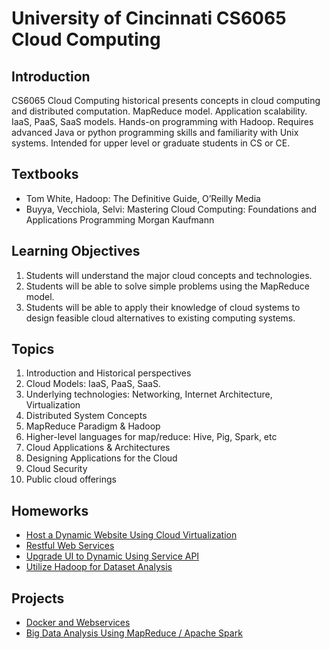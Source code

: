 # University of Cincinnati CS6065 Cloud Computing

## Introduction

CS6065 Cloud Computing historical presents concepts in cloud computing and distributed computation. MapReduce model. Application scalability. IaaS, PaaS, SaaS models. Hands-on programming with Hadoop. Requires advanced Java or python programming skills and familiarity with Unix systems. Intended for upper level or graduate students in CS or CE.

## Textbooks

+ Tom White, Hadoop: The Definitive Guide, O’Reilly Media
+ Buyya, Vecchiola, Selvi: Mastering Cloud Computing: Foundations and Applications Programming Morgan Kaufmann 

## Learning Objectives

1. Students will understand the major cloud concepts and technologies.
2. Students will be able to solve simple problems using the MapReduce model.
3. Students will be able to apply their knowledge of cloud systems to design feasible cloud alternatives to existing computing systems.

## Topics

1. Introduction and Historical perspectives
2. Cloud Models: IaaS, PaaS, SaaS.
3. Underlying technologies: Networking, Internet Architecture, Virtualization
4. Distributed System Concepts
5. MapReduce Paradigm & Hadoop
6. Higher-level languages for map/reduce: Hive, Pig, Spark, etc
7. Cloud Applications & Architectures
8. Designing Applications for the Cloud
9. Cloud Security
10. Public cloud offerings

## Homeworks

+ [Host a Dynamic Website Using Cloud Virtualization](https://github.com/JuntaoDong/DataSciencePortfolio/tree/master/Cloud%20Computing/HW1)
+ [Restful Web Services](https://github.com/JuntaoDong/DataSciencePortfolio/tree/master/Cloud%20Computing/HW2)
+ [Upgrade UI to Dynamic Using Service API](https://github.com/JuntaoDong/DataSciencePortfolio/tree/master/Cloud%20Computing/HW3)
+ [Utilize Hadoop for Dataset Analysis](https://github.com/JuntaoDong/DataSciencePortfolio/tree/master/Cloud%20Computing/HW4)

## Projects

+ [Docker and Webservices](https://github.com/JuntaoDong/DataSciencePortfolio/tree/master/Cloud%20Computing/Project1)
+ [Big Data Analysis Using MapReduce / Apache Spark](https://github.com/JuntaoDong/DataSciencePortfolio/tree/master/Cloud%20Computing/Project2)